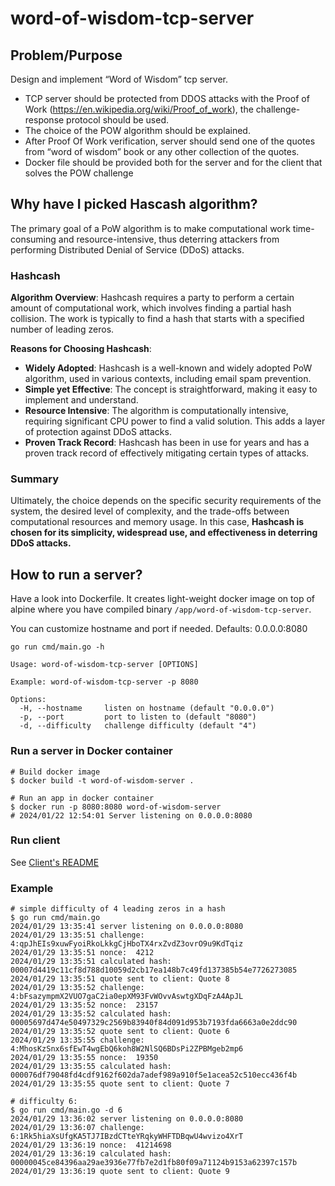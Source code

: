 # word-of-wisdom-tcp-server

## Problem/Purpose

Design and implement “Word of Wisdom” tcp server.

- TCP server should be protected from DDOS attacks with the Proof of Work (https://en.wikipedia.org/wiki/Proof_of_work), the challenge-response protocol should be used.
- The choice of the POW algorithm should be explained.
- After Proof Of Work verification, server should send one of the quotes from “word of wisdom” book or any other collection of the quotes.
- Docker file should be provided both for the server and for the client that solves the POW challenge

## Why have I picked Hascash algorithm?

The primary goal of a PoW algorithm is to make computational work time-consuming and resource-intensive, thus deterring attackers from performing Distributed Denial of Service (DDoS) attacks.

### Hashcash

**Algorithm Overview**: Hashcash requires a party to perform a certain amount of computational work, which involves finding a partial hash collision. The work is typically to find a hash that starts with a specified number of leading zeros.

**Reasons for Choosing Hashcash**:

- **Widely Adopted**: Hashcash is a well-known and widely adopted PoW algorithm, used in various contexts, including email spam prevention.
- **Simple yet Effective**: The concept is straightforward, making it easy to implement and understand.
- **Resource Intensive**: The algorithm is computationally intensive, requiring significant CPU power to find a valid solution. This adds a layer of protection against DDoS attacks.
- **Proven Track Record**: Hashcash has been in use for years and has a proven track record of effectively mitigating certain types of attacks.

### Summary

Ultimately, the choice depends on the specific security requirements of the system, the desired level of complexity, and the trade-offs between computational resources and memory usage. In this case, **Hashcash is chosen for its simplicity, widespread use, and effectiveness in deterring DDoS attacks.**

## How to run a server?

Have a look into Dockerfile. It creates light-weight docker image on top of alpine where you have compiled binary `/app/word-of-wisdom-tcp-server`.

You can customize hostname and port if needed. Defaults: 0.0.0.0:8080

```shell
go run cmd/main.go -h

Usage: word-of-wisdom-tcp-server [OPTIONS]

Example: word-of-wisdom-tcp-server -p 8080

Options:
  -H, --hostname     listen on hostname (default "0.0.0.0")
  -p, --port         port to listen to (default "8080")
  -d, --difficulty   challenge difficulty (default "4")
```

### Run a server in Docker container

```shell
# Build docker image
$ docker build -t word-of-wisdom-server .

# Run an app in docker container
$ docker run -p 8080:8080 word-of-wisdom-server
# 2024/01/22 12:54:01 Server listening on 0.0.0.0:8080
```

### Run client

See [Client's README](https://github.com/serg-kovalev/word-of-wisdom-tcp-client/blob/main/README.md)

### Example

```shell
# simple difficulty of 4 leading zeros in a hash
$ go run cmd/main.go
2024/01/29 13:35:41 server listening on 0.0.0.0:8080
2024/01/29 13:35:51 challenge: 4:qpJhEIs9xuwFyoiRkoLkkgCjHboTX4rxZvdZ3ovrO9u9KdTqiz
2024/01/29 13:35:51 nonce:  4212
2024/01/29 13:35:51 calculated hash:  00007d4419c11cf8d788d10059d2cb17ea148b7c49fd137385b54e7726273085
2024/01/29 13:35:51 quote sent to client: Quote 8
2024/01/29 13:35:52 challenge: 4:bFsazympmX2VUO7gaC2ia0epXM93FvWOvvAswtgXDqFzA4ApJL
2024/01/29 13:35:52 nonce:  23157
2024/01/29 13:35:52 calculated hash:  00005697d474e50497329c2569b83940f84d091d953b7193fda6663a0e2ddc90
2024/01/29 13:35:52 quote sent to client: Quote 6
2024/01/29 13:35:55 challenge: 4:MhosKzSnx6sfEwT4wgEbQ6koh8W2NlSQ6BDsPi2ZPBMgeb2mp6
2024/01/29 13:35:55 nonce:  19350
2024/01/29 13:35:55 calculated hash:  000076df79048fd4cdf9162f602da7adef989a910f5e1acea52c510ecc436f4b
2024/01/29 13:35:55 quote sent to client: Quote 7

# difficulty 6:
$ go run cmd/main.go -d 6
2024/01/29 13:36:02 server listening on 0.0.0.0:8080
2024/01/29 13:36:07 challenge: 6:1Rk5hiaXsUfgKA5TJ7IBzdCTteYRqkyWHFTDBqwU4wvizo4XrT
2024/01/29 13:36:19 nonce:  41214698
2024/01/29 13:36:19 calculated hash:  00000045ce84396aa29ae3936e77fb7e2d1fb80f09a71124b9153a62397c157b
2024/01/29 13:36:19 quote sent to client: Quote 9
```
